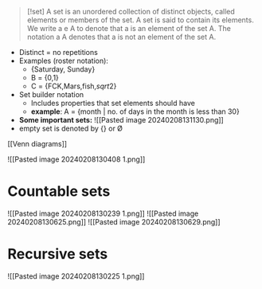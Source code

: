 

> [!set] 
> A set is an unordered collection of distinct objects, called elements or members of the set. A set is said to contain its elements. We write a e A to denote that a is an element of the set A. The notation a A denotes that a is not an element of the set A.

- Distinct = no repetitions
- Examples (roster notation):
	- {Saturday, Sunday}
	- B = {0,1}
	- C = {FCK,Mars,fish,$sqrt2$}
- Set builder notation
	- Includes properties that set elements should have
	- **example**: A = {month | no. of days in the month is less than 30}
- **Some important sets:**
	![[Pasted image 20240208131130.png]]
- empty set is denoted by {} or Ø

[[Venn diagrams]]

![[Pasted image 20240208130408 1.png]]
# Countable sets
![[Pasted image 20240208130239 1.png]]
![[Pasted image 20240208130625.png]]
![[Pasted image 20240208130629.png]]


# Recursive sets
![[Pasted image 20240208130225 1.png]]